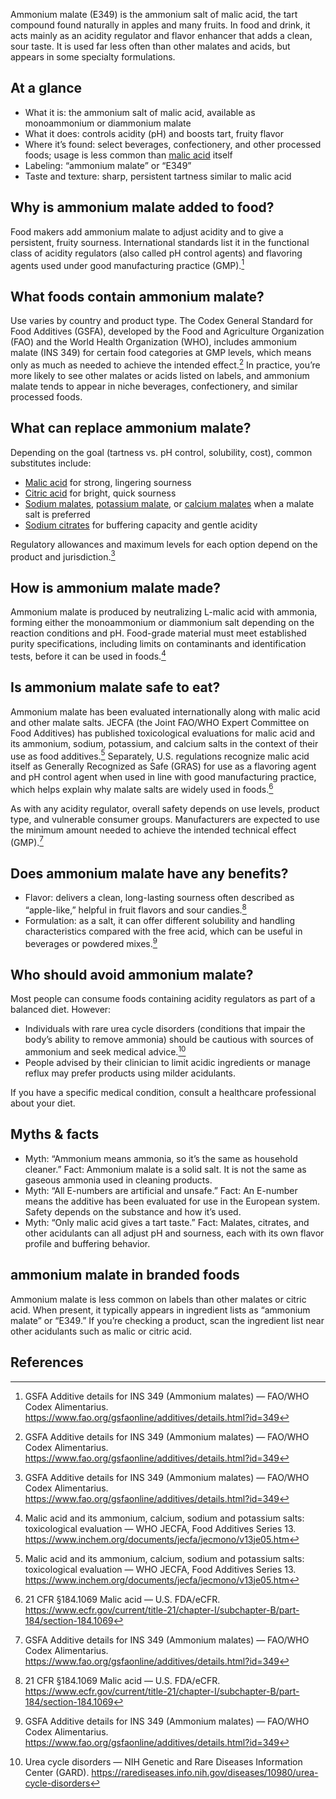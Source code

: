 Ammonium malate (E349) is the ammonium salt of malic acid, the tart compound found naturally in apples and many fruits. In food and drink, it acts mainly as an acidity regulator and flavor enhancer that adds a clean, sour taste. It is used far less often than other malates and acids, but appears in some specialty formulations.

<!--more-->

## At a glance
- What it is: the ammonium salt of malic acid, available as monoammonium or diammonium malate
- What it does: controls acidity (pH) and boosts tart, fruity flavor
- Where it’s found: select beverages, confectionery, and other processed foods; usage is less common than [malic acid](/e296-malic-acid) itself
- Labeling: “ammonium malate” or “E349”
- Taste and texture: sharp, persistent tartness similar to malic acid

## Why is ammonium malate added to food?
Food makers add ammonium malate to adjust acidity and to give a persistent, fruity sourness. International standards list it in the functional class of acidity regulators (also called pH control agents) and flavoring agents used under good manufacturing practice (GMP).[^1]

## What foods contain ammonium malate?
Use varies by country and product type. The Codex General Standard for Food Additives (GSFA), developed by the Food and Agriculture Organization (FAO) and the World Health Organization (WHO), includes ammonium malate (INS 349) for certain food categories at GMP levels, which means only as much as needed to achieve the intended effect.[^1] In practice, you’re more likely to see other malates or acids listed on labels, and ammonium malate tends to appear in niche beverages, confectionery, and similar processed foods.

## What can replace ammonium malate?
Depending on the goal (tartness vs. pH control, solubility, cost), common substitutes include:
- [Malic acid](/e296-malic-acid) for strong, lingering sourness
- [Citric acid](/e330-citric-acid) for bright, quick sourness
- [Sodium malates](/e350-sodium-malates), [potassium malate](/e351-potassium-malate), or [calcium malates](/e352-calcium-malates) when a malate salt is preferred
- [Sodium citrates](/e331-sodium-citrates) for buffering capacity and gentle acidity

Regulatory allowances and maximum levels for each option depend on the product and jurisdiction.[^1]

## How is ammonium malate made?
Ammonium malate is produced by neutralizing L-malic acid with ammonia, forming either the monoammonium or diammonium salt depending on the reaction conditions and pH. Food-grade material must meet established purity specifications, including limits on contaminants and identification tests, before it can be used in foods.[^2]

## Is ammonium malate safe to eat?
Ammonium malate has been evaluated internationally along with malic acid and other malate salts. JECFA (the Joint FAO/WHO Expert Committee on Food Additives) has published toxicological evaluations for malic acid and its ammonium, sodium, potassium, and calcium salts in the context of their use as food additives.[^2] Separately, U.S. regulations recognize malic acid itself as Generally Recognized as Safe (GRAS) for use as a flavoring agent and pH control agent when used in line with good manufacturing practice, which helps explain why malate salts are widely used in foods.[^3]

As with any acidity regulator, overall safety depends on use levels, product type, and vulnerable consumer groups. Manufacturers are expected to use the minimum amount needed to achieve the intended technical effect (GMP).[^1]

## Does ammonium malate have any benefits?
- Flavor: delivers a clean, long-lasting sourness often described as “apple-like,” helpful in fruit flavors and sour candies.[^3]
- Formulation: as a salt, it can offer different solubility and handling characteristics compared with the free acid, which can be useful in beverages or powdered mixes.[^1]

## Who should avoid ammonium malate?
Most people can consume foods containing acidity regulators as part of a balanced diet. However:
- Individuals with rare urea cycle disorders (conditions that impair the body’s ability to remove ammonia) should be cautious with sources of ammonium and seek medical advice.[^4]
- People advised by their clinician to limit acidic ingredients or manage reflux may prefer products using milder acidulants.

If you have a specific medical condition, consult a healthcare professional about your diet.

## Myths & facts
- Myth: “Ammonium means ammonia, so it’s the same as household cleaner.” Fact: Ammonium malate is a solid salt. It is not the same as gaseous ammonia used in cleaning products.
- Myth: “All E-numbers are artificial and unsafe.” Fact: An E-number means the additive has been evaluated for use in the European system. Safety depends on the substance and how it’s used.
- Myth: “Only malic acid gives a tart taste.” Fact: Malates, citrates, and other acidulants can all adjust pH and sourness, each with its own flavor profile and buffering behavior.

## ammonium malate in branded foods
Ammonium malate is less common on labels than other malates or citric acid. When present, it typically appears in ingredient lists as “ammonium malate” or “E349.” If you’re checking a product, scan the ingredient list near other acidulants such as malic or citric acid.

## References
[^1]: GSFA Additive details for INS 349 (Ammonium malates) — FAO/WHO Codex Alimentarius. https://www.fao.org/gsfaonline/additives/details.html?id=349
[^2]: Malic acid and its ammonium, calcium, sodium and potassium salts: toxicological evaluation — WHO JECFA, Food Additives Series 13. https://www.inchem.org/documents/jecfa/jecmono/v13je05.htm
[^3]: 21 CFR §184.1069 Malic acid — U.S. FDA/eCFR. https://www.ecfr.gov/current/title-21/chapter-I/subchapter-B/part-184/section-184.1069
[^4]: Urea cycle disorders — NIH Genetic and Rare Diseases Information Center (GARD). https://rarediseases.info.nih.gov/diseases/10980/urea-cycle-disorders

